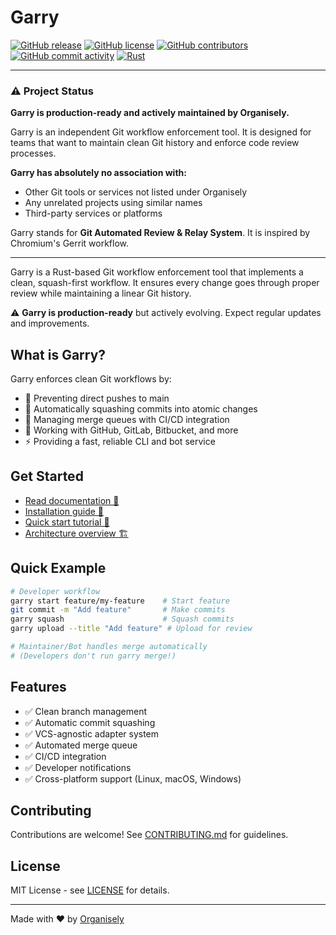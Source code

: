 # Garry

[![GitHub release](https://img.shields.io/badge/release-v0.1.0-blue.svg?style=flat-square)](https://github.com/organisely/garry/releases/latest)
[![GitHub license](https://img.shields.io/github/license/organisely/garry)](https://github.com/organisely/garry/blob/main/LICENSE)
[![GitHub contributors](https://img.shields.io/github/contributors/organisely/garry)](https://github.com/organisely/garry/graphs/contributors)
[![GitHub commit activity](https://img.shields.io/github/commit-activity/m/organisely/garry)](https://github.com/organisely/garry/commits)
[![Rust](https://img.shields.io/badge/rust-2021-orange.svg)](https://www.rust-lang.org/)

---

### ⚠️ Project Status

**Garry is production-ready and actively maintained by Organisely.**

Garry is an independent Git workflow enforcement tool. It is designed for teams that want to maintain clean Git history and enforce code review processes.

**Garry has absolutely no association with:**
- Other Git tools or services not listed under Organisely
- Any unrelated projects using similar names
- Third-party services or platforms

Garry stands for **Git Automated Review & Relay System**. It is inspired by Chromium's Gerrit workflow.

---

Garry is a Rust-based Git workflow enforcement tool that implements a clean, squash-first workflow. It ensures every change goes through proper review while maintaining a linear Git history.

⚠️ **Garry is production-ready** but actively evolving. Expect regular updates and improvements.

## What is Garry?

Garry enforces clean Git workflows by:
- 🚫 Preventing direct pushes to main
- 🧹 Automatically squashing commits into atomic changes
- 🤖 Managing merge queues with CI/CD integration
- 🔌 Working with GitHub, GitLab, Bitbucket, and more
- ⚡ Providing a fast, reliable CLI and bot service

## Get Started

- [Read documentation 📖](https://github.com/organisely/garry/blob/main/docs)
- [Installation guide 🔽](https://github.com/organisely/garry/blob/main/docs/INSTALLATION.md)
- [Quick start tutorial 🚀](https://github.com/organisely/garry/blob/main/docs/QUICKSTART.md)
- [Architecture overview 🏗️](https://github.com/organisely/garry/blob/main/docs/ARCHITECTURE.md)

## Quick Example

```bash
# Developer workflow
garry start feature/my-feature    # Start feature
git commit -m "Add feature"       # Make commits
garry squash                      # Squash commits
garry upload --title "Add feature" # Upload for review

# Maintainer/Bot handles merge automatically
# (Developers don't run garry merge!)
```

## Features

- ✅ Clean branch management
- ✅ Automatic commit squashing
- ✅ VCS-agnostic adapter system
- ✅ Automated merge queue
- ✅ CI/CD integration
- ✅ Developer notifications
- ✅ Cross-platform support (Linux, macOS, Windows)

## Contributing

Contributions are welcome! See [CONTRIBUTING.md](docs/CONTRIBUTING.md) for guidelines.

## License

MIT License - see [LICENSE](LICENSE) for details.

---

Made with ❤️ by [Organisely](https://organisely.com)
